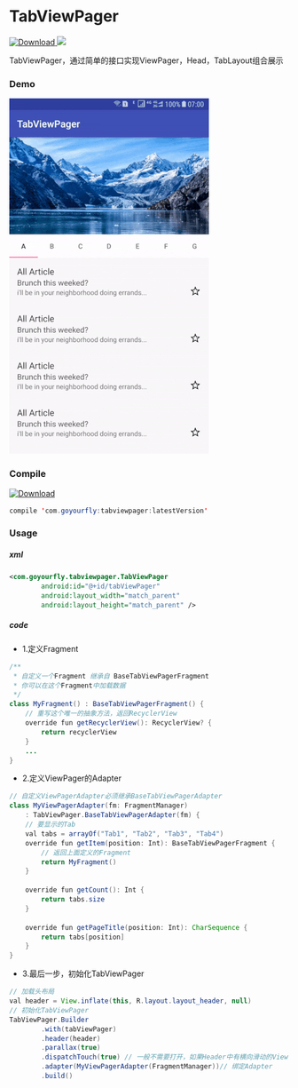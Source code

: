 # TabViewPager
[ ![Download](https://api.bintray.com/packages/goyourfly/maven/TabViewPager/images/download.svg) ](https://bintray.com/goyourfly/maven/TabViewPager/_latestVersion) <a href="http://www.methodscount.com/?lib=com.goyourfly%3Atabviewpager%3A%2B"><img src="https://img.shields.io/badge/Methods and size-core: 96 | 30 KB-e91e63.svg"/></a>





TabViewPager，通过简单的接口实现ViewPager，Head，TabLayout组合展示

### Demo
<img src="img/display.gif"/>

### Compile

[ ![Download](https://api.bintray.com/packages/goyourfly/maven/TabViewPager/images/download.svg) ](https://bintray.com/goyourfly/maven/TabViewPager/_latestVersion)

````java
compile 'com.goyourfly:tabviewpager:latestVersion'
````

### Usage

##### xml

````xml
<com.goyourfly.tabviewpager.TabViewPager
        android:id="@+id/tabViewPager"
        android:layout_width="match_parent"
        android:layout_height="match_parent" />
````

##### code

* 1.定义Fragment

````java
/** 
 * 自定义一个Fragment 继承自 BaseTabViewPagerFragment
 * 你可以在这个Fragment中加载数据
 */
class MyFragment() : BaseTabViewPagerFragment() {
	// 重写这个唯一的抽象方法，返回RecyclerView
    override fun getRecyclerView(): RecyclerView? {
        return recyclerView
    }
    ...
}

````

* 2.定义ViewPager的Adapter

````java
// 自定义ViewPagerAdapter必须继承BaseTabViewPagerAdapter
class MyViewPagerAdapter(fm: FragmentManager)
    : TabViewPager.BaseTabViewPagerAdapter(fm) {
    // 要显示的Tab
    val tabs = arrayOf("Tab1", "Tab2", "Tab3", "Tab4")
    override fun getItem(position: Int): BaseTabViewPagerFragment {
    	// 返回上面定义的Fragment
        return MyFragment()
    }

    override fun getCount(): Int {
        return tabs.size
    }

    override fun getPageTitle(position: Int): CharSequence {
        return tabs[position]
    }
}
````

* 3.最后一步，初始化TabViewPager

````java
// 加载头布局
val header = View.inflate(this, R.layout.layout_header, null)
// 初始化TabViewPager
TabViewPager.Builder
        .with(tabViewPager)
        .header(header)
        .parallax(true)
        .dispatchTouch(true) // 一般不需要打开，如果Header中有横向滑动的View，可以打开
        .adapter(MyViewPagerAdapter(FragmentManager))// 绑定Adapter
        .build()
````
